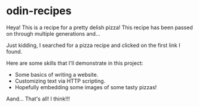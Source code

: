 # odin-recipes
Heya! This is a recipe for a pretty delish pizza!
This recipe has been passed on through multiple generations and...

Just kidding, I searched for a pizza recipe and clicked on the first link I found.

Here are some skills that I'll demonstrate in this project:
- Some basics of writing a website.
- Customizing text via HTTP scripting.
- Hopefully embedding some images of some tasty pizzas!

Aand... That's all! I think!!!